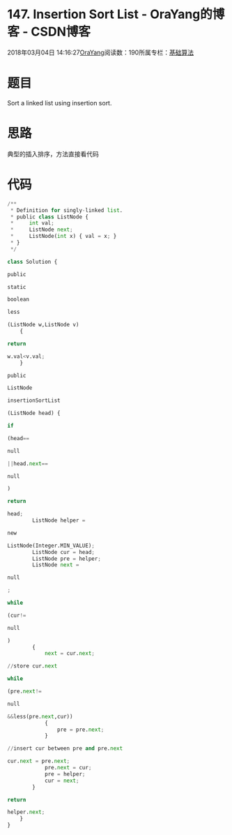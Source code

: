 
# 147. Insertion Sort List - OraYang的博客 - CSDN博客

2018年03月04日 14:16:27[OraYang](https://me.csdn.net/u010665216)阅读数：190所属专栏：[基础算法](https://blog.csdn.net/column/details/16604.html)



# 题目
Sort a linked list using insertion sort.
# 思路
典型的插入排序，方法直接看代码
# 代码
```python
/**
 * Definition for singly-linked list.
 * public class ListNode {
 *     int val;
 *     ListNode next;
 *     ListNode(int x) { val = x; }
 * }
 */
```
```python
class Solution {
```
```python
public
```
```python
static
```
```python
boolean
```
```python
less
```
```python
(ListNode w,ListNode v)
    {
```
```python
return
```
```python
w.val<v.val;
    }
```
```python
public
```
```python
ListNode
```
```python
insertionSortList
```
```python
(ListNode head) {
```
```python
if
```
```python
(head==
```
```python
null
```
```python
||head.next==
```
```python
null
```
```python
)
```
```python
return
```
```python
head;
        ListNode helper =
```
```python
new
```
```python
ListNode(Integer.MIN_VALUE);
        ListNode cur = head;
        ListNode pre = helper;
        ListNode next =
```
```python
null
```
```python
;
```
```python
while
```
```python
(cur!=
```
```python
null
```
```python
)
        {
            next = cur.next;
```
```python
//store cur.next
```
```python
while
```
```python
(pre.next!=
```
```python
null
```
```python
&&less(pre.next,cur))
            {
                pre = pre.next;
            }
```
```python
//insert cur between pre and pre.next
```
```python
cur.next = pre.next;
            pre.next = cur;
            pre = helper;
            cur = next;
        }
```
```python
return
```
```python
helper.next;
    }
}
```

